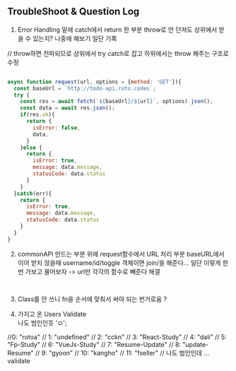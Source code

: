 ## TroubleShoot & Question Log

1. Error Handling 
밑에 catch에서 return 한 부분 throw로 안 던져도 상위에서 
받을 수 있는지? 나중에 해보기 
일단 기록

// throw하면 전파되므로 상위에서 try catch로 잡고 하위에서는 throw 해주는 구조로 수정  
```js

async function request(url, options = {method: 'GET'}){
  const baseUrl = `http://todo-api.roto.codes`;
  try {
    const res = await fetch(`${baseUrl}/${url}`, options).json();
    const data = await res.json();
    if(res.ok){
      return {
        isError: false,
        data,
      }
    }else {
      return {
        isError: true,
        message: data.message,
        statusCode: data.status
      }
    }
  }catch(err){
    return {
      isError: true,
      message: data.message,
      statusCode: data.status
    }
  }
}

```

2. commonAPI 만드는 부분 위에 request함수에서 URL 처리 부분 
baseURL에서 이어 받지 않을때 username/id/toggle 
객체이면 join/을 해준다... 일단 이렇게 한 번 가보고 물어보자 
-> url만 각각의 함수로 빼준다 해결 

```js



```

3. Class를 안 쓰니 fn을 순서에 맞춰서 써야 되는 번거로움 ?


4. 가지고 온 Users Validate  
나도 범인인듯 'ㅁ';

//0: "rotoa"
       // 1: "undefined"
       // 2: "cckn"
       // 3: "React-Study"
       // 4: "dali"
       // 5: "Fp-Study"
       // 6: "VueJs-Study"
       // 7: "Resume-Update"
       // 8: "update-Resume"
       // 9: "gyoon"
       // 10: "kangho"
       // 11: "fseller"
       // 나도 범인인데 ... validate

